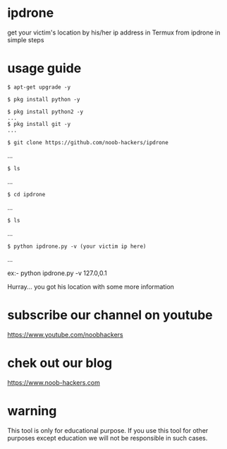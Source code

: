 # ipdrone
get your victim's location by his/her ip address in Termux from ipdrone
in simple steps 

# usage guide

    $ apt-get upgrade -y

    $ pkg install python -y 

    $ pkg install python2 -y
    ...
    $ pkg install git -y
    ...

    $ git clone https://github.com/noob-hackers/ipdrone
...

    $ ls
...

    $ cd ipdrone   
...

    $ ls

...

    $ python ipdrone.py -v (your victim ip here)
...

ex:- python ipdrone.py -v 127.0,0.1

Hurray... you got his location with some more information

# subscribe our channel on youtube
https://www.youtube.com/noobhackers

# chek out our blog 
https://www.noob-hackers.com

# warning
This tool is only for educational purpose. If you use this tool for other purposes except education we will not be responsible in such cases.
